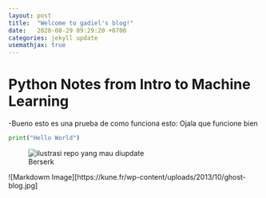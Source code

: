 ```yaml
---
layout: post
title:  "Welcome to gadiel's blog!"
date:   2020-08-29 09:29:20 +0700
categories: jekyll update
usemathjax: true
---
```

# Python Notes from Intro to Machine Learning

-Bueno esto es una prueba de como funciona esto:
 Ojala que funcione bien
```python
print("Hello World")
```
<figure>
<img src="https://www.bing.com/images/search?view=detailV2&ccid=VAoaeT4O&id=80C65DCDFC97802F6DDA45CC85DDAF575549B6C7&thid=OIP.VAoaeT4O3yRZwbSLQRCmdAHaEK&mediaurl=https%3a%2f%2fwallpaperaccess.com%2ffull%2f3556942.jpg&cdnurl=https%3a%2f%2fth.bing.com%2fth%2fid%2fR.540a1a793e0edf2459c1b48b4110a674%3frik%3dx7ZJVVev3YXMRQ%26pid%3dImgRaw%26r%3d0&exph=1080&expw=1920&q=guts+berserk&simid=608036669466485730&FORM=IRPRST&ck=1DE2BE3CBE12A92269F373EA57676964&selectedIndex=0" alt="ilustrasi repo yang mau diupdate">
<figcaption>Berserk</figcaption>
</figure>
 ![Markdowm Image][https://kune.fr/wp-content/uploads/2013/10/ghost-blog.jpg]
 
